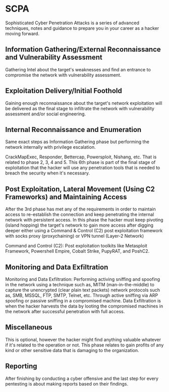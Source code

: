 # SCPA

Sophisticated Cyber Penetration Attacks is a series of advanced techniques, notes and guidance to prepare you in your career as a hacker moving forward.

## Information Gathering/External Reconnaissance and Vulnerability Assessment

Gathering Intel about the target's weaknesses and find an entrance to compromise the network with vulnerability assessment.

## Exploitation Delivery/Initial Foothold

Gaining enough reconnaissance about the target's network exploitation will be delivered as the final stage to infiltrate the network with vulnerability assessment and/or social engineering.

## Internal Reconnaissance and Enumeration

Same exact steps as Information Gathering phase but performing the network internally with privilege escalation.

CrackMapExec, Responder, Bettercap, Powersploit, Nishang, etc. That is related to phase 2, 3, 4 and 5. This 6th phase is part of the final stage of exploitation that the hacker will use any penetration tools that is needed to breach the security when it's necessary.

## Post Exploitation, Lateral Movement (Using C2 Frameworks) and Maintaining Access

After the 3rd phase has met any of the requirements in order to maintain access to re-establish the connection and keep penetrating the internal network with persistent access. In this phase the hacker must keep pivoting (island hopping) the target's network to gain more access after digging deeper either using a Command & Control (C2) post exploitation framework with socks proxy (proxychaining) or VPN tunnel (Layer-2 Network)

Command and Control (C2): Post exploitation toolkits like Metasploit Framework, Powershell Empire, Cobalt Strike, PupyRAT, and PoshC2.

## Monitoring and Data Exfiltration

Monitoring and Data Exfiltration: Performing activing sniffing and spoofing in the network using a technique such as, MITM (man-in-the-middle) to capture the unencrypted (clear plain text packets) network protocols such as, SMB, MSSQL, FTP, SMTP, Telnet, etc. Through active sniffing via ARP spoofing or passive sniffing in a compromised machine. Data Exfiltration is when the hacker harvests the data by looting the compromised machines in the network after successful penetration with full access.

## Miscellaneous

This is optional, however the hacker might find anything valuable whatever if it's related to the operation or not. This phase relates to gain profits of any kind or other sensitive data that is damaging to the organization.

## Reporting

After finishing by conducting a cyber offensive and the last step for every pentesting is about making reports based on their findings.
